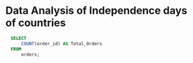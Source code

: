 # Data Analysis of Independence days of countries

```sql
  SELECT 
      COUNT(order_id) AS Total_Orders
  FROM
      orders;
```
